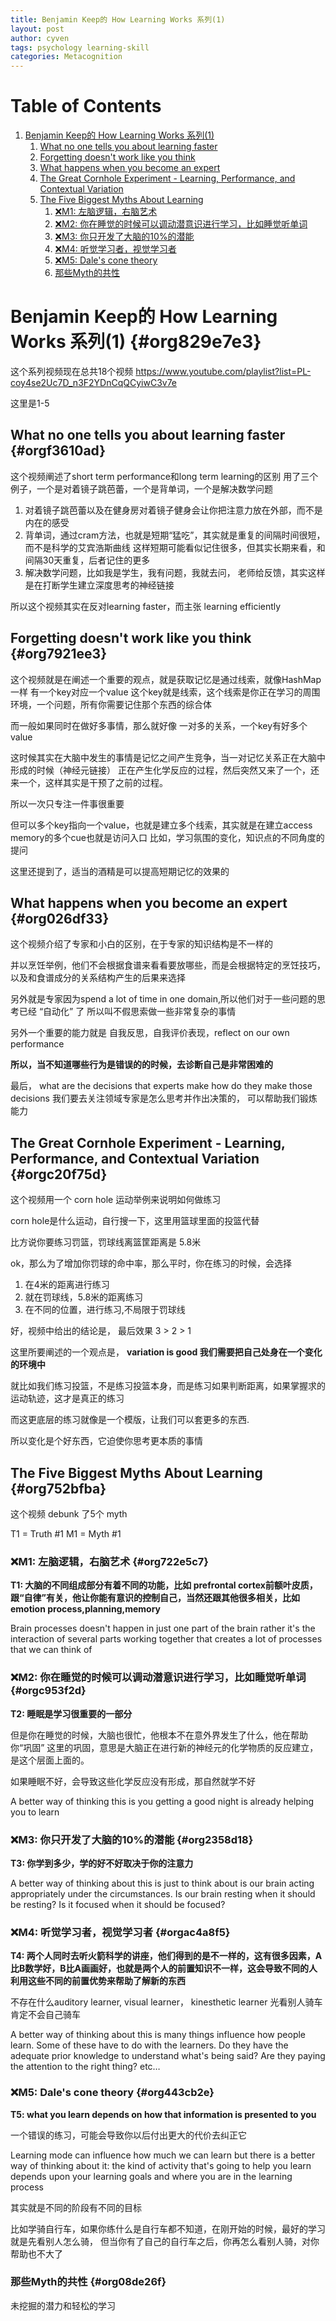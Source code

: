 ```yaml
---
title: Benjamin Keep的 How Learning Works 系列(1)
layout: post
author: cyven
tags: psychology learning-skill
categories: Metacognition
---
```



# Table of Contents

1.  [Benjamin Keep的 How Learning Works 系列(1)](#org829e7e3)
    1.  [What no one tells you about learning faster](#orgf3610ad)
    2.  [Forgetting doesn't work like you think](#org7921ee3)
    3.  [What happens when you become an expert](#org026df33)
    4.  [The Great Cornhole Experiment - Learning, Performance, and Contextual Variation](#orgc20f75d)
    5.  [The Five Biggest Myths About Learning](#org752bfba)
        1.  [❌M1: 左脑逻辑，右脑艺术](#org722e5c7)
        2.  [❌M2: 你在睡觉的时候可以调动潜意识进行学习，比如睡觉听单词](#orgc953f2d)
        3.  [❌M3: 你只开发了大脑的10%的潜能](#org2358d18)
        4.  [❌M4: 听觉学习者，视觉学习者](#orgac4a8f5)
        5.  [❌M5: Dale's cone theory](#org443cb2e)
        6.  [那些Myth的共性](#org08de26f)




# Benjamin Keep的 How Learning Works 系列(1) {#org829e7e3}

这个系列视频现在总共18个视频
<https://www.youtube.com/playlist?list=PL-coy4se2Uc7D_n3F2YDnCqQCyiwC3v7e>

这里是1-5



## What no one tells you about learning faster {#orgf3610ad}

这个视频阐述了short term performance和long term learning的区别
用了三个例子，一个是对着镜子跳芭蕾，一个是背单词，一个是解决数学问题

1.  对着镜子跳芭蕾以及在健身房对着镜子健身会让你把注意力放在外部，而不是内在的感受
2.  背单词，通过cram方法，也就是短期“猛吃”，其实就是重复的间隔时间很短，而不是科学的艾宾浩斯曲线
    这样短期可能看似记住很多，但其实长期来看，和间隔30天重复，后者记住的更多
3.  解决数学问题，比如我是学生，我有问题，我就去问， 老师给反馈，其实这样是在打断学生建立深度思考的神经链接

所以这个视频其实在反对learning faster，而主张 learning efficiently




## Forgetting doesn't work like you think {#org7921ee3}

这个视频就是在阐述一个重要的观点，就是获取记忆是通过线索，就像HashMap一样
有一个key对应一个value
这个key就是线索，这个线索是你正在学习的周围环境，一个问题，所有你需要记住那个东西的综合体

而一般如果同时在做好多事情，那么就好像 一对多的关系，一个key有好多个value

这时候其实在大脑中发生的事情是记忆之间产生竞争，当一对记忆关系正在大脑中形成的时候（神经元链接）
正在产生化学反应的过程，然后突然又来了一个，还来一个，这样其实是干预了之前的过程。

所以一次只专注一件事很重要

但可以多个key指向一个value，也就是建立多个线索，其实就是在建立access memory的多个cue也就是访问入口
比如，学习氛围的变化，知识点的不同角度的提问

这里还提到了，适当的酒精是可以提高短期记忆的效果的




## What happens when you become an expert {#org026df33}

这个视频介绍了专家和小白的区别，在于专家的知识结构是不一样的

并以烹饪举例，他们不会根据食谱来看看要放哪些，而是会根据特定的烹饪技巧，以及和食谱成分的关系结构产生的后果来选择

另外就是专家因为spend a lot of time in one domain,所以他们对于一些问题的思考已经 “自动化” 了
所以叫不假思索做一些非常复杂的事情

另外一个重要的能力就是 自我反思，自我评价表现，reflect on our own performance

**所以，当不知道哪些行为是错误的的时候，去诊断自己是非常困难的**

最后， what are the decisions that experts make how do they make those decisions
我们要去关注领域专家是怎么思考并作出决策的， 可以帮助我们锻炼能力




## The Great Cornhole Experiment - Learning, Performance, and Contextual Variation {#orgc20f75d}

这个视频用一个 corn hole 运动举例来说明如何做练习

corn hole是什么运动，自行搜一下，这里用篮球里面的投篮代替

比方说你要练习罚篮，罚球线离篮筐距离是 5.8米

ok，那么为了增加你罚球的命中率，那么平时，你在练习的时候，会选择

1.  在4米的距离进行练习
2.  就在罚球线，5.8米的距离练习
3.  在不同的位置，进行练习,不局限于罚球线

好，视频中给出的结论是， 最后效果 3 > 2 > 1

这里所要阐述的一个观点是， **variation is good 我们需要把自己处身在一个变化的环境中**

就比如我们练习投篮，不是练习投篮本身，而是练习如果判断距离，如果掌握求的运动轨迹，这才是真正的练习

而这更底层的练习就像是一个模版，让我们可以套更多的东西.

所以变化是个好东西，它迫使你思考更本质的事情




## The Five Biggest Myths About Learning {#org752bfba}

这个视频 debunk 了5个 myth

T1 = Truth #1
M1 = Myth #1




### ❌M1: 左脑逻辑，右脑艺术 {#org722e5c7}

**T1: 大脑的不同组成部分有着不同的功能，比如 prefrontal cortex前额叶皮质，跟“自律”有关，他让你能有意识的控制自己，当然还跟其他很多相关，比如emotion process,planning,memory**

Brain processes doesn't happen in just one part of the brain rather it's the interaction of several parts working together that creates a lot of processes that we can think of



### ❌M2: 你在睡觉的时候可以调动潜意识进行学习，比如睡觉听单词 {#orgc953f2d}

**T2: 睡眠是学习很重要的一部分**

但是你在睡觉的时候，大脑也很忙，他根本不在意外界发生了什么，他在帮助你“巩固”
这里的巩固，意思是大脑正在进行新的神经元的化学物质的反应建立，是这个层面上面的。

如果睡眠不好，会导致这些化学反应没有形成，那自然就学不好

A better way of thinking this is you getting a good night is already helping you to learn



### ❌M3: 你只开发了大脑的10%的潜能 {#org2358d18}

**T3: 你学到多少，学的好不好取决于你的注意力**

A better way of thinking about this is just to think about is our brain acting appropriately under the circumstances.
Is our brain resting when it should be resting?
Is it focused when it should be focused?



### ❌M4: 听觉学习者，视觉学习者 {#orgac4a8f5}

**T4: 两个人同时去听火箭科学的讲座，他们得到的是不一样的，这有很多因素，A比B数学好，B比A画画好，也就是两个人的前置知识不一样，这会导致不同的人利用这些不同的前置优势来帮助了解新的东西**

不存在什么auditory learner, visual learner， kinesthetic learner
光看别人骑车肯定不会自己骑车

A better way of thinking about this is many things influence how people learn.
Some of these have to do with the learners.
Do they have the adequate prior knowledge to understand what's being said?
Are they paying the attention to the right thing? etc&#x2026;



### ❌M5: Dale's cone theory {#org443cb2e}

**T5: what you learn depends on how that information is presented to you**

一个错误的练习，可能会导致你以后付出更大的代价去纠正它

Learning mode can influence how much we can learn but there is a better way of thinking about it:
the kind of activity that's going to help you learn depends upon your learning goals and where you are in the learning process

其实就是不同的阶段有不同的目标

比如学骑自行车，如果你练什么是自行车都不知道，在刚开始的时候，最好的学习就是先看别人怎么骑，
但当你有了自己的自行车之后，你再怎么看别人骑，对你帮助也不大了



### 那些Myth的共性 {#org08de26f}

未挖掘的潜力和轻松的学习
